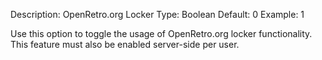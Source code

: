 Description: OpenRetro.org Locker
Type: Boolean
Default: 0
Example: 1

Use this option to toggle the usage of OpenRetro.org locker functionality.
This feature must also be enabled server-side per user.
